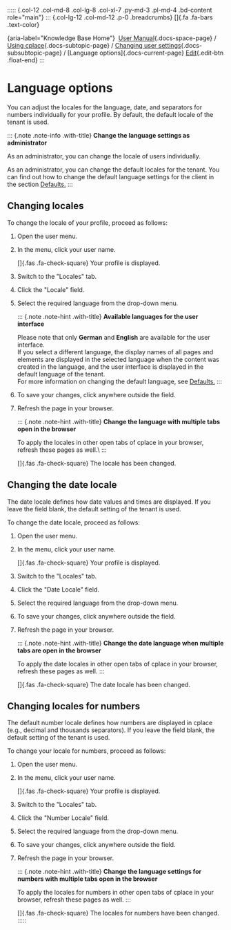 ::::: {.col-12 .col-md-8 .col-lg-8 .col-xl-7 .py-md-3 .pl-md-4 .bd-content role="main"}
::: {.col-lg-12 .col-md-12 .p-0 .breadcrumbs}
[]{.fa .fa-bars .text-color}

[](https://docs.cplace.io/){aria-label="Knowledge Base Home"}  [User
Manual](/user-manual-en/){.docs-space-page} / [Using
cplace](/user-manual-en/cplace-anwenden/){.docs-subtopic-page} /
[Changing user
settings](/user-manual-en/cplace-anwenden/benutzereinstellungen-aendern/){.docs-subsubtopic-page}
/ [Language options]{.docs-current-page} [
Edit](https://github.com/collaborationfactory/cplace-doc-user-enu/blob/release/25.2/cplace-anwenden/benutzereinstellungen-aendern/spracheinstellungen.md){.edit-btn
.float-end}
:::

# Language options

You can adjust the locales for the language, date, and separators for
numbers individually for your profile. By default, the default locale of
the tenant is used.

::: {.note .note-info .with-title}
**Change the language settings as administrator**

As an administrator, you can change the locale of users individually.

As an administrator, you can change the default locales for the tenant.
You can find out how to change the default language settings for the
client in the section
[Defaults.](/user-manual-en/cplace-administrieren/applikationseinstellungen/voreinstellungen/)
:::

## Changing locales

To change the locale of your profile, proceed as follows:

1.  Open the user menu.

2.  In the menu, click your user name.

    []{.fas .fa-check-square} Your profile is displayed.

3.  Switch to the "Locales" tab.

4.  Click the "Locale" field.

5.  Select the required language from the drop-down menu.

    ::: {.note .note-hint .with-title}
    **Available languages for the user interface**

    Please note that only **German** and **English** are available for
    the user interface.\
    If you select a different language, the display names of all pages
    and elements are displayed in the selected language when the content
    was created in the language, and the user interface is displayed in
    the default language of the tenant.\
    For more information on changing the default language, see
    [Defaults.](/user-manual-en/cplace-administrieren/applikationseinstellungen/voreinstellungen/#user-default-settings)
    :::

6.  To save your changes, click anywhere outside the field.

7.  Refresh the page in your browser.

    ::: {.note .note-hint .with-title}
    **Change the language with multiple tabs open in the browser**

    To apply the locales in other open tabs of cplace in your browser,
    refresh these pages as well.\\
    :::

    []{.fas .fa-check-square} The locale has been changed.

## Changing the date locale

The date locale defines how date values and times are displayed. If you
leave the field blank, the default setting of the tenant is used.

To change the date locale, proceed as follows:

1.  Open the user menu.

2.  In the menu, click your user name.

    []{.fas .fa-check-square} Your profile is displayed.

3.  Switch to the "Locales" tab.

4.  Click the "Date Locale" field.

5.  Select the required language from the drop-down menu.

6.  To save your changes, click anywhere outside the field.

7.  Refresh the page in your browser.

    ::: {.note .note-hint .with-title}
    **Change the date language when multiple tabs are open in the
    browser**

    To apply the date locales in other open tabs of cplace in your
    browser, refresh these pages as well.
    :::

    []{.fas .fa-check-square} The date locale has been changed.

## Changing locales for numbers

The default number locale defines how numbers are displayed in cplace
(e.g., decimal and thousands separators). If you leave the field blank,
the default setting of the tenant is used.

To change your locale for numbers, proceed as follows:

1.  Open the user menu.

2.  In the menu, click your user name.

    []{.fas .fa-check-square} Your profile is displayed.

3.  Switch to the "Locales" tab.

4.  Click the "Number Locale" field.

5.  Select the required language from the drop-down menu.

6.  To save your changes, click anywhere outside the field.

7.  Refresh the page in your browser.

    ::: {.note .note-hint .with-title}
    **Change the language settings for numbers with multiple tabs open
    in the browser**

    To apply the locales for numbers in other open tabs of cplace in
    your browser, refresh these pages as well.
    :::

    []{.fas .fa-check-square} The locales for numbers have been changed.
:::::
